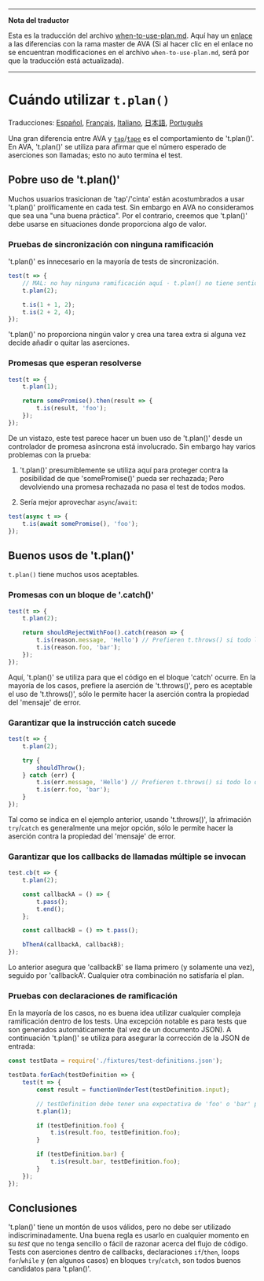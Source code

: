 ___
**Nota del traductor**

Esta es la traducción del archivo [when-to-use-plan.md](https://github.com/avajs/ava/blob/main/docs/recipes/when-to-use-plan.md). Aquí hay un [enlace](https://github.com/avajs/ava/compare/559dda50034dadffecde624e505ed0282ddf2fd2...main#diff-0c25d982e94d600cb6b8e438a0e67169) a las diferencias con la rama master de AVA (Si al hacer clic en el enlace no se encuentran modificaciones en el archivo `when-to-use-plan.md`, será por que la traducción está actualizada).
___
# Cuándo utilizar `t.plan()`

Traducciones: [Español](https://github.com/avajs/ava-docs/blob/main/es_ES/docs/recipes/when-to-use-plan.md), [Français](https://github.com/avajs/ava-docs/blob/main/fr_FR/docs/recipes/when-to-use-plan.md), [Italiano](https://github.com/avajs/ava-docs/blob/main/it_IT/recipes/when-to-use-plan.md),
[日本語](https://github.com/avajs/ava-docs/blob/main/ja_JP/docs/recipes/when-to-use-plan.md), [Português](https://github.com/avajs/ava-docs/blob/main/pt_BR/docs/recipes/when-to-use-plan.md)

Una gran diferencia entre AVA y [`tap`](https://github.com/tapjs/node-tap)/[`tape`](https://github.com/substack/tape) es el comportamiento de 't.plan()'. En AVA, 't.plan()' se utiliza para afirmar que el número esperado de aserciones son llamadas; esto no auto termina el test.

## Pobre uso de 't.plan()'

Muchos usuarios trasicionan de 'tap'/'cinta' están acostumbrados a usar 't.plan()' prolíficamente en cada test. Sin embargo en AVA no consideramos que sea una "una buena práctica". Por el contrario, creemos que 't.plan()' debe usarse en situaciones donde proporciona algo de valor.

### Pruebas de sincronización con ninguna ramificación

't.plan()' es innecesario en la mayoría de tests de sincronización.

```js
test(t => {
	// MAL: no hay ninguna ramificación aquí - t.plan() no tiene sentido
	t.plan(2);

	t.is(1 + 1, 2);
	t.is(2 + 2, 4);
});
```

't.plan()' no proporciona ningún valor y crea una tarea extra si alguna vez decide añadir o quitar las aserciones.

### Promesas que esperan resolverse

```js
test(t => {
	t.plan(1);

	return somePromise().then(result => {
		t.is(result, 'foo');
	});
});
```

De un vistazo, este test parece hacer un buen uso de 't.plan()' desde un controlador de promesa asíncrona está involucrado. Sin embargo hay varios problemas con la prueba:

1. 't.plan()' presumiblemente se utiliza aquí para proteger contra la posibilidad de que 'somePromise()' pueda ser rechazada; Pero devolviendo una promesa rechazada no pasa el test de todos modos.

2. Sería mejor aprovechar `async`/`await`:

```js
test(async t => {
	t.is(await somePromise(), 'foo');
});
```

## Buenos usos de 't.plan()'

`t.plan()` tiene muchos usos aceptables.

### Promesas con un bloque de '.catch()'

```js
test(t => {
	t.plan(2);

	return shouldRejectWithFoo().catch(reason => {
		t.is(reason.message, 'Hello') // Prefieren t.throws() si todo lo que le importa es el mensaje
		t.is(reason.foo, 'bar');
	});
});
```

Aquí, 't.plan()' se utiliza para que el código en el bloque 'catch' ocurre. En la mayoría de los casos, prefiere la aserción de 't.throws()', pero es aceptable el uso de 't.throws()', sólo le permite hacer la aserción contra la propiedad del 'mensaje' de error.

### Garantizar que la instrucción catch sucede

```js
test(t => {
	t.plan(2);

	try {
		shouldThrow();
	} catch (err) {
		t.is(err.message, 'Hello') // Prefieren t.throws() si todo lo que le importa es el mensaje
		t.is(err.foo, 'bar');
	}
});
```

Tal como se indica en el ejemplo anterior, usando 't.throws()', la afrimación `try`/`catch` es generalmente una mejor opción, sólo le permite hacer la aserción contra la propiedad del 'mensaje' de error.

### Garantizar que los callbacks de llamadas múltiple se invocan

```js
test.cb(t => {
	t.plan(2);

	const callbackA = () => {
		t.pass();
		t.end();
	};

	const callbackB = () => t.pass();

	bThenA(callbackA, callbackB);
});
```

Lo anterior asegura que 'callbackB' se llama primero (y solamente una vez), seguido por 'callbackA'. Cualquier otra combinación no satisfaría el plan.

### Pruebas con declaraciones de ramificación

En la mayoría de los casos, no es buena idea utilizar cualquier compleja ramificación dentro de los tests. Una excepción notable es para tests que son generados automáticamente (tal vez de un documento JSON). A continuación 't.plan()' se utiliza para asegurar la corrección de la JSON de entrada:

```js
const testData = require('./fixtures/test-definitions.json');

testData.forEach(testDefinition => {
	test(t => {
		const result = functionUnderTest(testDefinition.input);

		// testDefinition debe tener una expectativa de 'foo' o 'bar' pero no ambos
		t.plan(1);

		if (testDefinition.foo) {
			t.is(result.foo, testDefinition.foo);
		}

		if (testDefinition.bar) {
			t.is(result.bar, testDefinition.foo);
		}
	});
});
```

## Conclusiones

't.plan()' tiene un montón de usos válidos, pero no debe ser utilizado indiscriminadamente. Una buena regla es usarlo en cualquier momento en su *test* que no tenga sencillo o fácil de razonar acerca del flujo de código. Tests con aserciones dentro de callbacks, declaraciones `if`/`then`, loops `for`/`while` y (en algunos casos) en bloques `try`/`catch`, son todos buenos candidatos para 't.plan()'.
